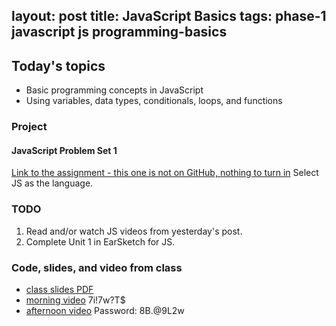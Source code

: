 layout: post
title: JavaScript Basics
tags: phase-1 javascript js programming-basics
---

## Today's topics

- Basic programming concepts in JavaScript
- Using variables, data types, conditionals, loops, and functions

### Project
#### JavaScript Problem Set 1

[Link to the assignment - this one is not on GitHub, nothing to turn in](https://earsketch.gatech.edu/earsketch2/#?curriculum=8-0-0&language=javascript) Select JS as the language.


### TODO

1. Read and/or watch JS videos from yesterday's post.
2. Complete Unit 1 in EarSketch for JS.

### Code, slides, and video from class

- [class slides PDF](/slide-decks/js-basics.pdf)
- [morning video](https://us02web.zoom.us/rec/share/-JN1CqraxmRITqOS5UDjArElMpTkaaa803cbqKIKmUYniOWWe0BLWUbqn1mm-Nm2) 7i!7w?T$
- [afternoon video](https://us02web.zoom.us/rec/share/688rMpf57GdIYLfg1G3eXZQ-M6XAT6a803BL_PtfzRtC5IXo88Gsf0bmgfrVHwbQ) Password: 8B.@9L2w

	
	
